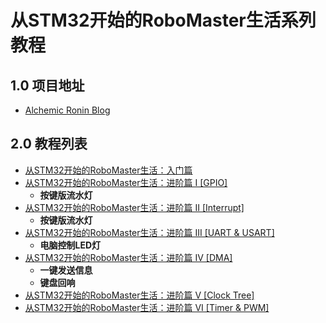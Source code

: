 # 从STM32开始的RoboMaster生活系列教程

## 1.0 项目地址

- [Alchemic Ronin Blog](https://alchemicronin.github.io)

## 2.0 教程列表

- [从STM32开始的RoboMaster生活：入门篇](https://alchemicronin.github.io/posts/e8b315d3.html)
- [从STM32开始的RoboMaster生活：进阶篇 I [GPIO]](https://alchemicronin.github.io/posts/4b155d4.html)
  - **按键版流水灯**
- [从STM32开始的RoboMaster生活：进阶篇 II [Interrupt]](https://alchemicronin.github.io/posts/ff6aca34.html)
  - **按键版流水灯**
- [从STM32开始的RoboMaster生活：进阶篇 III [UART & USART]](https://alchemicronin.github.io/posts/b4c69a89.html)
  - **电脑控制LED灯**
- [从STM32开始的RoboMaster生活：进阶篇 IV [DMA]](https://alchemicronin.github.io/posts/90d72de.html)
  - **一键发送信息**
  - **键盘回响**
- [从STM32开始的RoboMaster生活：进阶篇 V [Clock Tree]](https://alchemicronin.github.io/posts/44ad04be.html)
- [从STM32开始的RoboMaster生活：进阶篇 VI [Timer & PWM]](https://alchemicronin.github.io/posts/fd31d369.html)